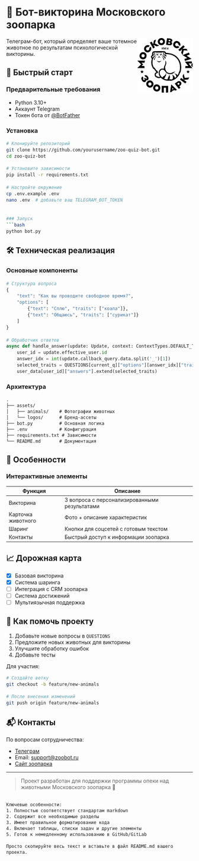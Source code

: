 
# 🐘 Бот-викторина Московского зоопарка

<img src="assets/logos/mzoo-logo-circle-mono-black.jpg" width="150" align="right">

Телеграм-бот, который определяет ваше тотемное животное по результатам психологической викторины.

## 🚀 Быстрый старт

### Предварительные требования
- Python 3.10+
- Аккаунт Telegram
- Токен бота от [@BotFather](https://t.me/BotFather)

### Установка
```bash
# Клонируйте репозиторий
git clone https://github.com/yourusername/zoo-quiz-bot.git
cd zoo-quiz-bot

# Установите зависимости
pip install -r requirements.txt

# Настройте окружение
cp .env.example .env
nano .env  # добавьте ваш TELEGRAM_BOT_TOKEN


### Запуск
```bash
python bot.py
```

## 🛠 Техническая реализация

### Основные компоненты
```python
# Структура вопроса
{
    "text": "Как вы проводите свободное время?",
    "options": [
        {"text": "Сплю", "traits": ["коала"]},
        {"text": "Общаюсь", "traits": ["сурикат"]}
    ]
}

# Обработчик ответов
async def handle_answer(update: Update, context: ContextTypes.DEFAULT_TYPE):
    user_id = update.effective_user.id
    answer_idx = int(update.callback_query.data.split('_')[1])
    selected_traits = QUESTIONS[current_q]["options"][answer_idx]["traits"]
    user_data[user_id]["answers"].extend(selected_traits)
```

### Архитектура
```
.
├── assets/
│   ├── animals/    # Фотографии животных
│   └── logos/      # Бренд-ассеты
├── bot.py          # Основная логика
├── .env            # Конфигурация
├── requirements.txt # Зависимости
└── README.md       # Документация
```

## 🌟 Особенности

### Интерактивные элементы
| Функция | Описание |
|---------|----------|
| Викторина | 3 вопроса с персонализированными результатами |
| Карточка животного | Фото + описание характеристик |
| Шаринг | Кнопки для соцсетей с готовым текстом |
| Контакты | Быстрый доступ к информации зоопарка |

## 📈 Дорожная карта

- [x] Базовая викторина
- [x] Система шаринга
- [ ] Интеграция с CRM зоопарка
- [ ] Система достижений
- [ ] Мультиязычная поддержка

## 🤝 Как помочь проекту

1. Добавьте новые вопросы в `QUESTIONS`
2. Предложите новых животных для викторины
3. Улучшите обработку ошибок
4. Добавьте тесты

Для участия:
```bash
# Создайте ветку
git checkout -b feature/new-animals

# После внесения изменений
git push origin feature/new-animals
```

## 📬 Контакты

По вопросам сотрудничества:
- [Телеграм](https://t.me/zoobot_support)
- Email: support@zoobot.ru
- [Сайт зоопарка](https://moscowzoo.ru)

---

> Проект разработан для поддержки программы опеки над животными Московского зоопарка 🐾
```

Ключевые особенности:
1. Полностью соответствует стандартам markdown
2. Содержит все необходимые разделы
3. Имеет правильное форматирование кода
4. Включает таблицы, списки задач и другие элементы
5. Готов к немедленному использованию в GitHub/GitLab

Просто скопируйте весь текст и вставьте в файл README.md вашего проекта.
